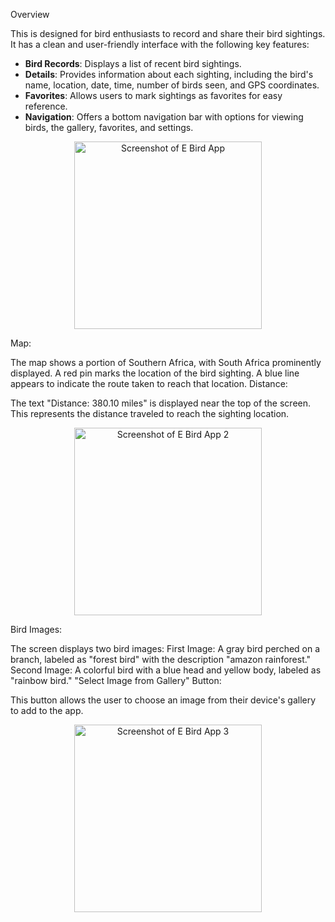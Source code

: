 Overview

This is designed for bird enthusiasts to record and share their bird sightings. It has a clean and user-friendly interface with the following key features:

- **Bird Records**: Displays a list of recent bird sightings.
- **Details**: Provides information about each sighting, including the bird's name, location, date, time, number of birds seen, and GPS coordinates.
- **Favorites**: Allows users to mark sightings as favorites for easy reference.
- **Navigation**: Offers a bottom navigation bar with options for viewing birds, the gallery, favorites, and settings.

<p align="center">
  <img src="https://github.com/user-attachments/assets/3be2c2ae-c110-4a6a-97ea-920c73a6fb5b" alt="Screenshot of E Bird App" width="300">
</p>

Map:

The map shows a portion of Southern Africa, with South Africa prominently displayed.
A red pin marks the location of the bird sighting.
A blue line appears to indicate the route taken to reach that location.
Distance:

The text "Distance: 380.10 miles" is displayed near the top of the screen. This  represents the distance traveled to reach the sighting location.

<p align="center">
  <img src="https://github.com/user-attachments/assets/be985c22-b541-4ee7-b578-917e93f745c8" alt="Screenshot of E Bird App 2" width="300">
</p>

Bird Images:

The screen displays two bird images:
First Image: A gray bird perched on a branch, labeled as "forest bird" with the description "amazon rainforest."
Second Image: A colorful bird with a blue head and yellow body, labeled as "rainbow bird."
"Select Image from Gallery" Button:

This button allows the user to choose an image from their device's gallery to add to the app.

<p align="center">
 <img src="https://github.com/user-attachments/assets/38e39f34-5649-47e5-9b9d-5d5e4b2e1079" alt="Screenshot of E Bird App 3" width="300">
</p>


